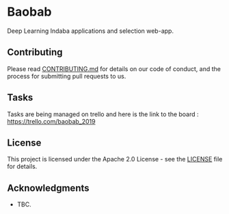 # Baobab

Deep Learning Indaba applications and selection web-app.

## Contributing

Please read [CONTRIBUTING.md](CONTRIBUTING.md) for details on our code of conduct, and the process for submitting pull requests to us.

## Tasks

Tasks are being managed on trello and here is the link to the board : https://trello.com/baobab_2019

## License

This project is licensed under the Apache 2.0 License - see the [LICENSE](LICENSE) file for details.

## Acknowledgments

* TBC.
